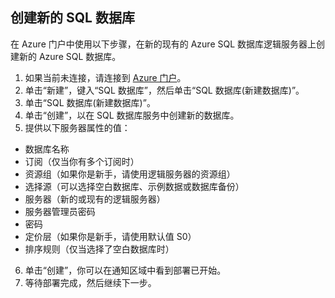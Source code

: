 
<!--
includes/sql-database-create-new-database-portal.md

Latest Freshness check:  2016-04-11 , carlrab.

As of circa 2016-04-11, the following topics might include this include:
articles/sql-database/sql-database-get-started-tutorial.md

-->
## 创建新的 SQL 数据库

在 Azure 门户中使用以下步骤，在新的现有的 Azure SQL 数据库逻辑服务器上创建新的 Azure SQL 数据库。

1. 如果当前未连接，请连接到 [Azure 门户](http://manage.windowsazure.cn)。
2. 单击“新建”，键入“SQL 数据库”，然后单击“SQL 数据库(新建数据库)”。
3. 单击“SQL 数据库(新建数据库)”。
4. 单击“创建”，以在 SQL 数据库服务中创建新的数据库。
5. 提供以下服务器属性的值：

 - 数据库名称
 - 订阅（仅当你有多个订阅时）
 - 资源组（如果你是新手，请使用逻辑服务器的资源组）
 - 选择源（可以选择空白数据库、示例数据或数据库备份）
 - 服务器（新的或现有的逻辑服务器）
 - 服务器管理员密码
 - 密码
 - 定价层（如果你是新手，请使用默认值 S0）
 - 排序规则（仅当选择了空白数据库时）

6.  单击“创建”，你可以在通知区域中看到部署已开始。
7. 等待部署完成，然后继续下一步。

<!---HONumber=Mooncake_0503_2016-->
